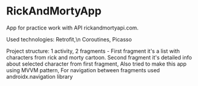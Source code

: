 # RickAndMortyApp

App for practice work with API rickandmortyapi.com.

Used technologies: 
Retrofit,\n
Coroutines,
Picasso

Project structure:
1 activity, 
2 fragments - First fragment it's a list with characters from rick and morty cartoon. Second fragment it's detailed info about selected character from first fragment, 
Also tried to make this app using MVVM pattern, 
For navigation between fragments used androidx.navigation library

